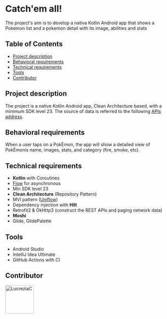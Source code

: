 # Catch'em all!


The project's aim is to develop a nativa Kotlin Android app that shows a Pokemon list and a pokemon detail with its image, abilities and stats

## Table of Contents
- [Project description](#project-description)
- [Behavioral requirements](#behavioral-requirements)
- [Technical requirements](#technical-requirements)
- [Tools](#tools)
- [Contributor](#contributor)


## Project description 
The project is a native Kotlin Android app, Clean Architecture based, with a minimum SDK level 23.
The source of data is referred to the following [APIs address](https://pokeapi.co).

## Behavioral requirements
When a user taps on a PokÈmon, the app will show a detailed view of PokÈmonís name, images, stats, and category (fire, smoke, etc).

## Technical requirements
- __Kotlin__ with Coroutines 
- [Flow](https://kotlin.github.io/kotlinx.coroutines/kotlinx-coroutines-core/kotlinx.coroutines.flow/) for asynchronous
- Min SDK level 23
- __Clean Architecture__ (Repository Pattern)
- MVI pattern ([Uniflow](https://github.com/uniflow-kt/uniflow-kt))
- Dependency injection with __Hilt__
- Retrofit2 & OkHttp3 (construct the REST APIs and paging network data)
- __Moshi__
- Glide, GlidePalette

## Tools
- Android Studio
- IntelliJ Idea Ultimate
- GitHub Actions with CI

## Contributor
<a href="https://github.com/LucreziaC">
 <img alt="LucreziaC" width="90" height="90" src="https://avatars.githubusercontent.com/u/37901017?v=4" />
</a>
